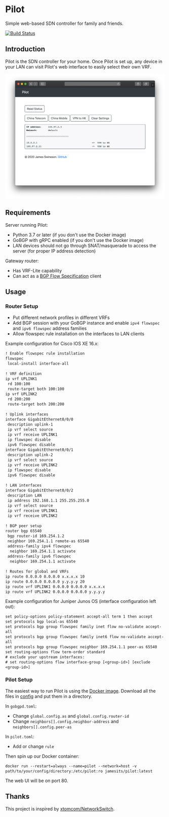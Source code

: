# Pilot

Simple web-based SDN controller for family and friends.

[![Build Status](https://dev.azure.com/nekomimiswitch/General/_apis/build/status/pilot?branchName=master)](https://dev.azure.com/nekomimiswitch/General/_build/latest?definitionId=81&branchName=master)

## Introduction

Pilot is the SDN controller for your home. Once Pilot is set up, any device in your LAN can visit Pilot's web interface to easily select their own VRF.

![Pilot web interface screenshot](assets/pilot-webui.png)

## Requirements

Server running Pilot:
* Python 3.7 or later (if you don't use the Docker image)
* GoBGP with gRPC enabled (if you don't use the Docker image)
* LAN devices should not go through SNAT/masquerade to access the server (for proper IP address detection)

Gateway router:
* Has VRF-Lite capability
* Can act as a [BGP Flow Specification](https://tools.ietf.org/html/rfc5575) client

## Usage

### Router Setup

* Put different network profiles in different VRFs
* Add BGP session with your GoBGP instance and enable `ipv4 flowspec` and `ipv6 flowspec` address families
* Allow flowspec rule installation on the interfaces to LAN clients

Example configuration for Cisco IOS XE 16.x:
```
! Enable flowspec rule installation
flowspec
 local-install interface-all

! VRF definition
ip vrf UPLINK1
 rd 100:100
 route-target both 100:100
ip vrf UPLINK2
 rd 200:200
 route-target both 200:200

! Uplink interfaces
interface GigabitEthernet0/0/0
 description uplink-1
 ip vrf select source
 ip vrf receive UPLINK1
 ip flowspec disable
 ipv6 flowspec disable
interface GigabitEthernet0/0/1
 description uplink-2
 ip vrf select source
 ip vrf receive UPLINK2
 ip flowspec disable
 ipv6 flowspec disable

! LAN interfaces
interface GigabitEthernet0/0/2
 description LAN
 ip address 192.168.1.1 255.255.255.0
 ip vrf select source
 ip vrf receive UPLINK1
 ip vrf receive UPLINK2

! BGP peer setup
router bgp 65540
 bgp router-id 169.254.1.2
 neighbor 169.254.1.1 remote-as 65540
 address-family ipv4 flowspec
  neighbor 169.254.1.1 activate
 address-family ipv6 flowspec
  neighbor 169.254.1.1 activate

! Routes for global and VRFs
ip route 0.0.0.0 0.0.0.0 x.x.x.x 10
ip route 0.0.0.0 0.0.0.0 y.y.y.y 20
ip route vrf UPLINK1 0.0.0.0 0.0.0.0 x.x.x.x
ip route vrf UPLINK2 0.0.0.0 0.0.0.0 y.y.y.y
```

Example configuration for Juniper Junos OS (interface configuration left out):
```
set policy-options policy-statement accept-all term 1 then accept
set protocols bgp local-as 65540
set protocols bgp group flowspec family inet flow no-validate accept-all
set protocols bgp group flowspec family inet6 flow no-validate accept-all
set protocols bgp group flowspec neighbor 169.254.1.1 peer-as 65540
set routing-options flow term-order standard
# exclude your upstream interfaces:
# set routing-options flow interface-group [<group-id>] [exclude <group-id>]
```

### Pilot Setup

The easiest way to run Pilot is using the [Docker image](https://hub.docker.com/r/jamesits/pilot). Download all the files in [config](config) and put them in a directory. 

In `gobgpd.toml`:
* Change `global.config.as` and `global.config.router-id`
* Change `neighbors[].config.neighbor-address` and `neighbors[].config.peer-as`

In `pilot.toml`:
* Add or change `rule`

Then spin up our Docker container:
```shell
docker run --restart=always --name=pilot --network=host -v path/to/your/config/directory:/etc/pilot:ro jamesits/pilot:latest
```

The web UI will be on port 80.

## Thanks

This project is inspired by [xtomcom/NetworkSwitch](https://github.com/xtomcom/NetworkSwitch).

